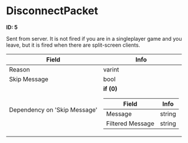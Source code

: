 # DisconnectPacket

__ID: 5__

Sent from server. It is not fired if you are in a singleplayer game and you leave, but it is fired when there are split-screen clients.

<table><thead><tr><th>Field</th><th>Info</th></tr></thead><tbody>
<tr><td>Reason</td><td>varint</td></tr>
<tr><td>Skip Message</td><td>bool</td></tr>
<tr><td>Dependency on 'Skip Message'</td><td><b>if (0)</b><br>
  <table><thead><tr><th>Field</th><th>Info</th></tr></thead><tbody>
  <tr><td>Message</td><td>string</td></tr>
  <tr><td>Filtered Message</td><td>string</td></tr>
  </tbody></table></td></tr>
</tbody></table>